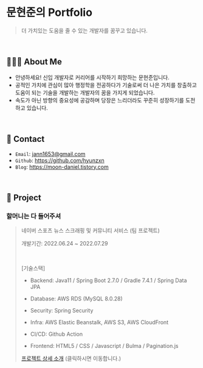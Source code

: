 # 문현준의 Portfolio
> 더 가치있는 도움을 줄 수 있는 개발자를 꿈꾸고 있습니다.



<br>

## 🧑🏻‍💻 About Me

- 안녕하세요! 신입 개발자로 커리어를 시작하기 희망하는 문현준입니다.
- 공적인 가치에 관심이 많아 행정학을 전공하다가 기술로써 더 나은 가치를 창출하고 도움이 되는 기술을 개발하는 개발자의 꿈을 가지게 되었습니다.
- 속도가 아닌 방향의 중요성에 공감하며 당장은 느리더라도 꾸준히 성장하기를 도전하고 있습니다.



<br>

## 📧 Contact

- `Email`: jann1653@gmail.com
- `Github`: https://github.com/hyunzxn
- `Blog`: https://moon-daniel.tistory.com



<br>

## 📌 Project

### 할머니는 다 들어주셔

> 네이버 스포츠 뉴스 스크래핑 및 커뮤니티 서비스 (팀 프로젝트)
>
> 개발기간: 2022.06.24 ~ 2022.07.29
>
> <br>
>
> [기술스택]
>
> - Backend: Java11 / Spring Boot 2.7.0 / Gradle 7.4.1 / Spring Data JPA 
>
> - Database: AWS RDS (MySQL 8.0.28) 
>
> - Security: Spring Security
>
> - Infra: AWS Elastic Beanstalk, AWS S3, AWS CloudFront
>
> - CI/CD: Github Action
>
> - Frontend: HTML5 / CSS /  Javascript / Bulma / Pagination.js
>
> 
>
> [프로젝트 상세 소개](https://github.com/hyunzxn/NewsCommunity-bFinal.git) (클릭하시면 이동합니다.)





